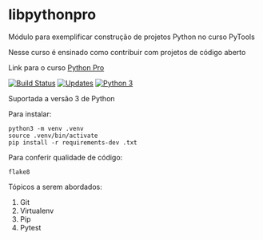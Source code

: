 # libpythonpro

Módulo para exemplificar construção de projetos Python no curso PyTools

Nesse curso é ensinado como contribuir com projetos de código aberto

Link para o curso [Python Pro](https://www.python.pro.br)

[![Build Status](https://travis-ci.com/faleite/libpython.svg?branch=master)](https://travis-ci.com/faleite/libpython)
[![Updates](https://pyup.io/repos/github/faleite/libpython/shield.svg)](https://pyup.io/repos/github/faleite/libpython/)
[![Python 3](https://pyup.io/repos/github/faleite/libpython/python-3-shield.svg)](https://pyup.io/repos/github/faleite/libpython/)

Suportada a versão 3 de Python

Para instalar:

````console
python3 -m venv .venv
source .venv/bin/activate
pip install -r requirements-dev .txt
````

Para conferir qualidade de código:
````console
flake8
````
Tópicos a serem abordados:
 1. Git
 2. Virtualenv
 3. Pip
 4. Pytest
